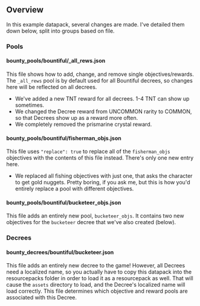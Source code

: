 
## Overview

In this example datapack, several changes are made. 
I've detailed them down below, split into groups based on file.


### Pools

#### bounty_pools/bountiful/_all_rews.json

This file shows how to add, change, and remove single objectives/rewards. The `_all_rews` pool is by default used for all Bountiful decrees, so changes here will be reflected on all decrees.

* We've added a new TNT reward for all decrees. 1-4 TNT can show up sometimes.
* We changed the Decree reward from UNCOMMON rarity to COMMON, so that Decrees show up as a reward more often.
* We completely removed the prismarine crystal reward.

#### bounty_pools/bountiful/fisherman_objs.json

This file uses `"replace": true` to replace all of the `fisherman_objs` objectives with the contents of this file instead. There's only one new entry here.

* We replaced all fishing objectives with just one, that asks the character to get gold nuggets. Pretty boring, if you ask me, but this is how you'd entirely replace a pool with different objectives.

#### bounty_pools/bountiful/bucketeer_objs.json

This file adds an entirely new pool, `bucketeer_objs`. It contains two new objectives for the `bucketeer` decree that we've also created (below).




### Decrees


#### bounty_decrees/bountiful/bucketeer.json

This file adds an entirely new decree to the game! However, all Decrees need a localized name, so you actually have to copy this datapack into the resourcepacks folder in order to load it as a resourcepack as well. That will cause the `assets` directory to load, and the Decree's localized name will load correctly. This file determines which objective and reward pools are associated with this Decree.